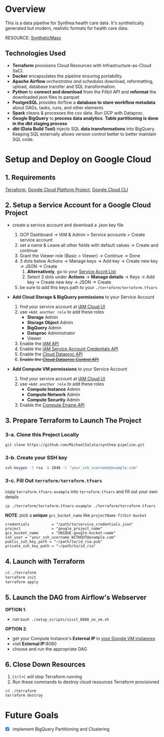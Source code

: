 # Overview
This is a data pipeline for Synthea health care data. It's synthetically generated but modern, realistic formats for health care data.

RESOURCE: [SyntheticMass](https://synthea.mitre.org/)


## Technologies Used
- **Terraform** provisions Cloud Resources with Infrastructure-as-Cloud (IaC).
- **Docker** encapsulates the pipeline ensuring portability.
- **Apache Airflow** *orchestrates and schedules* download, reformatting, upload, database transfer and SQL transformation.
- **Python** to **connect and download** from the Fitbit API and **reformat** the downloaded json files to parquet
- **PostgreSQL** provides Airflow a **database to store workflow metadata** about DAGs, tasks, runs, and other elements
- **Spark** cleans & processes the csv data. Run GCP with Dataproc. 
- **Google BigQuery** to **process data analytics**. **Table partitioning is done in the dbt staging process**
- **dbt (Data Build Tool)** injects SQL **data transformations** into BigQuery. Keeping SQL externally allows version control better to better maintain SQL code.


# Setup and Deploy on Google Cloud
## 1. Requirements
[Terraform](https://developer.hashicorp.com/terraform/install?product_intent=terraform),  [Google Cloud Platform Project](https://console.cloud.google.com/),  [Google Cloud CLI](https://cloud.google.com/sdk/docs/install)

## 2. Setup a Service Account for a Google Cloud Project
- create a service account and download a .json key file
	1. GCP Dashboard -> IAM & Admin > Service accounts > Create service account
	2. set a name & Leave all other fields with default values -> Create and continue
	3. Grant the Viewer role (Basic > Viewer) -> Continue -> Done
	4. 3 dots below Actions -> Manage keys -> Add key -> Create new key -> JSON -> Create
		1. **Alternatively**, go to your [Service Accnt List](https://console.cloud.google.com/iam-admin/serviceaccounts)
		2. Select 3 dots under **Actions** -> **Manage details** -> Keys -> Add key -> Create new key -> JSON -> Create
	5. be sure to add this keys path to your `./terraform/terraform.tfvars`

- **Add Cloud Storage & BigQuery permissions** to your Service Account
	1. find your service account at [IAM Cloud UI](https://console.cloud.google.com/iam-admin/iam) 
	2. use `+Add another role` to add these roles
		- **Storage** Admin
		- **Storage Object** Admin
		- **BigQuery** Admin
        - **Dataproc** Administrator
		- Viewer
	3. Enable the [IAM API](https://console.cloud.google.com/apis/library/iam.googleapis.com)
	4. Enable the [IAM Service Account Credentials API](https://console.cloud.google.com/apis/library/iamcredentials.googleapis.com)
	5. Enable the [Cloud Dataproc API](https://console.cloud.google.com/apis/library/dataproc.googleapis.com)
	6. ~~Enable the [Cloud Dataproc Control API](https://console.cloud.google.com/apis/library/dataproc.googleapis.com)~~
- **Add Compute VM permissions** to your Service Account
	1. find your service account at [IAM Cloud UI](https://console.cloud.google.com/iam-admin/iam) 
	2. use `+Add another role` to add these roles
		- **Compute Instance** Admin
		- **Compute Network** Admin
		- **Compute Security** Admin
	3. Enable the [Compute Engine API](https://console.cloud.google.com/apis/library/compute.googleapis.com)

## 3. Prepare Terraform to Launch The Project
### 3-a. Clone this Project Locally
```bash
git clone https://github.com/MichaelSalata/synthea-pipeline.git
```
### 3-b. Create your SSH key
```bash
ssh-keygen -t rsa -b 2048 -C "your_ssh_username@example.com"
```
### 3-c. Fill Out `terraform/terraform.tfvars`
copy `terraform.tfvars-example` into `terraform.tfvars` and fill out your own details
```bash
cp ./terraform/terraform.tfvars-example ./terraform/terraform.tfvars
```
**NOTE**: pick a **unique** `gcs_bucket_name` like  `projectName-fitbit-bucket`
```
credentials          = "/path/to/service_credentials.json"
project              = "google_project_name"
gcs_bucket_name      = "UNIQUE-google-bucket-name"
ssh_user = "your_ssh_username_WITHOUT@example.com"
public_ssh_key_path = "~/path/to/id_rsa.pub"
private_ssh_key_path = "~/path/to/id_rsa"
```
## 4. Launch with Terraform
```bash
cd ./terraform
terraform init
terraform apply
```
## 5. Launch the DAG from Airflow's Webserver
**OPTION 1**:
- run `bash ./setup_scripts/visit_8080_on_vm.sh`

**OPTION 2**:
- get your Compute Instance's **External IP** in [your Google VM instances](https://console.cloud.google.com/compute/instances)
- visit **External IP**:8080
- choose and run the appropriate DAG

## 6. Close Down Resources
1. `Ctrl+C` will stop Terraform running
2. Run these commands to destroy cloud resources Terraform provisioned
```bash
cd ./terraform
terraform destroy
```

# Future Goals
- [x] implement BigQuery Partitioning and Clustering